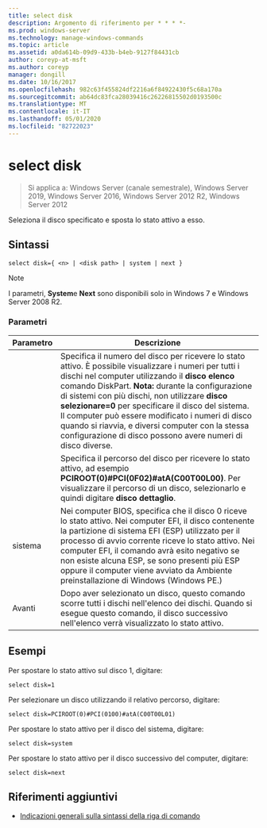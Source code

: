 ```yaml
---
title: select disk
description: Argomento di riferimento per * * * *-
ms.prod: windows-server
ms.technology: manage-windows-commands
ms.topic: article
ms.assetid: a0da614b-09d9-433b-b4eb-9127f84431cb
author: coreyp-at-msft
ms.author: coreyp
manager: dongill
ms.date: 10/16/2017
ms.openlocfilehash: 982c63f455824df2216a6f84922430f5c68a170a
ms.sourcegitcommit: ab64dc83fca28039416c26226815502d0193500c
ms.translationtype: MT
ms.contentlocale: it-IT
ms.lasthandoff: 05/01/2020
ms.locfileid: "82722023"
---
```

# <a name="select-disk"></a>select disk

> Si applica a: Windows Server (canale semestrale), Windows Server 2019, Windows Server 2016, Windows Server 2012 R2, Windows Server 2012

Seleziona il disco specificato e sposta lo stato attivo a esso.  
  
  
  
## <a name="syntax"></a>Sintassi  
  
```  
select disk={ <n> | <disk path> | system | next }  
```  
  
> [!NOTE]  
> I **<disk path>** parametri, **System**e **Next** sono disponibili solo in Windows 7 e Windows Server 2008 R2.  
  
### <a name="parameters"></a>Parametri  
  
|  Parametro  |                                                                                                                                                                                                            Descrizione                                                                                                                                                                                                            |
|-------------|-----------------------------------------------------------------------------------------------------------------------------------------------------------------------------------------------------------------------------------------------------------------------------------------------------------------------------------------------------------------------------------------------------------------------------------|
|     <n>     | Specifica il numero del disco per ricevere lo stato attivo. È possibile visualizzare i numeri per tutti i dischi nel computer utilizzando il **disco elenco** comando DiskPart. **Nota:** durante la configurazione di sistemi con più dischi, non utilizzare **disco selezionare\=0** per specificare il disco del sistema. Il computer può essere modificato i numeri di disco quando si riavvia, e diversi computer con la stessa configurazione di disco possono avere numeri di disco diverse. |
| <disk path> |                                                                                                                 Specifica il percorso del disco per ricevere lo stato attivo, ad esempio **PCIROOT\(0\)\#PCI\(0F02\)\#atA\(C00T00L00\)**. Per visualizzare il percorso di un disco, selezionarlo e quindi digitare **disco dettaglio**.                                                                                                                  |
|   sistema    |                                 Nei computer BIOS, specifica che il disco 0 riceve lo stato attivo. Nei computer EFI, il disco contenente la partizione di sistema EFI \(ESP\) utilizzato per il processo di avvio corrente riceve lo stato attivo. Nei computer EFI, il comando avrà esito negativo se non esiste alcuna ESP, se sono presenti più ESP oppure il computer viene avviato da Ambiente preinstallazione di Windows \(Windows PE.\)                                  |
|    Avanti     |                                                                                                                                     Dopo aver selezionato un disco, questo comando scorre tutti i dischi nell'elenco dei dischi. Quando si esegue questo comando, il disco successivo nell'elenco verrà visualizzato lo stato attivo.                                                                                                                                      |
  
## <a name="examples"></a>Esempi  
Per spostare lo stato attivo sul disco 1, digitare:  
  
```  
select disk=1  
```  
  
Per selezionare un disco utilizzando il relativo percorso, digitare:  
  
```  
select disk=PCIROOT(0)#PCI(0100)#atA(C00T00L01)  
```  
  
Per spostare lo stato attivo per il disco del sistema, digitare:  
  
```  
select disk=system  
```  
  
Per spostare lo stato attivo per il disco successivo del computer, digitare:  
  
```  
select disk=next  
```  
  
## <a name="additional-references"></a>Riferimenti aggiuntivi  
- [Indicazioni generali sulla sintassi della riga di comando](command-line-syntax-key.md)  
  

  

